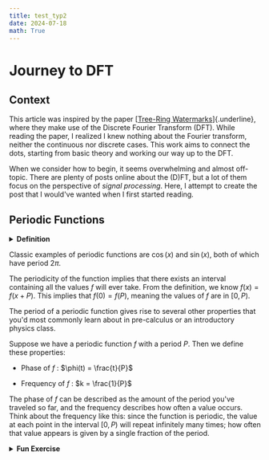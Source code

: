 ```yaml
---
title: test_typ2
date: 2024-07-18
math: True
---
```


# Journey to DFT

## Context 

This article was inspired by the paper [[Tree-Ring
Watermarks](https://arxiv.org/abs/2305.20030)]{.underline}, where they
make use of the Discrete Fourier Transform (DFT). While reading the
paper, I realized I knew nothing about the Fourier transform, neither
the continuous nor discrete cases. This work aims to connect the dots,
starting from basic theory and working our way up to the DFT.

When we consider how to begin, it seems overwhelming and almost
off-topic. There are plenty of posts online about the (D)FT, but a lot
of them focus on the perspective of *signal processing*. Here, I attempt
to create the post that I would've wanted when I first started reading.

## Periodic Functions

<!-- You can replace the ::: ::: with <details></details> -->
<details>
    <summary><b>Definition</b></summary>
    <blockquote>
        A <i>periodic function</i> is a function
        $f:\mathbb{R} \rightarrow \mathbb{R}$ for which there exists a <i>period</i>
        $P \in \mathbb{R}$ such that: for all $x \in \mathbb{R}$,
        $$f(x) = f(x + P)$$
    </blockquote>
</details>

Classic examples of periodic functions are $\cos(x)$ and $\sin(x)$, both
of which have period $2\pi$.

The periodicity of the function implies that there exists an interval
containing all the values $f$ will ever take. From the definition, we
know $f(x) = f(x + P)$. This implies that $f(0) = f(P)$, meaning the
values of $f$ are in $\lbrack 0,P)$.

The period of a periodic function gives rise to several other properties
that you'd most commonly learn about in pre-calculus or an introductory
physics class.

Suppose we have a periodic function $f$ with a period $P$. Then we
define these properties:

-   Phase of $f$ : $\phi(t) = \frac{t}{P}$

-   Frequency of $f$ : $k = \frac{1}{P}$

The phase of $f$ can be described as the amount of the period you've
traveled so far, and the frequency describes how often a value occurs.
Think about the frequency like this: since the function is periodic, the
value at each point in the interval $\lbrack 0,P)$ will repeat
infinitely many times; how often that value appears is given by a single
fraction of the period.

<details>
    <summary><b>Fun Exercise</b></summary>
    <blockquote>
        Is the set of all periodic functions from $\mathbb{R}$ to $\mathbb{R}$ a subspace of $\mathbb{R}^{\mathbb{R}}$?
        <i>Linear Algebra Done Right</i> (3rd ed), Axler, Section 1.C, Exercise 9
    </blockquote>
    <span>
Here, $\mathbb{R}^{\mathbb{R}}$ means the set of all continuous
functions $\mathbb{R} \rightarrow \mathbb{R}$. We proceed under the
assumption that $\mathbb{R}^{\mathbb{R}}$ is indeed a vector space. For
brevity, let
$\mathcal{P} = \left\{ f:\mathbb{R} \rightarrow \mathbb{R}|f\text{ is periodic} \right\}$.

In these types of problems, the first thing you should do is check if
the set they're asking about (in our case: $\mathcal{P}$) is itself a
vector space, which is a requirement for it to be a subspace.

The first property we check is if vector addition holds. Let
$f,g \in \mathcal{P}$. Suppose $f$ has period $P_{f}$ and $g$ has period
$P_{g}$, and consider $f(x) + g(x)$ for all $x \in {\mathbb{R}}$.

Since both functions are periodic, it's worth checking if their periods
hold. There are two cases to check:

1.  $P_{f} = P_{g}$

2.  $P_{f} \neq P_{g}$

For case 1, let $P_{f + g} = P_{f}$. We get that: $$\begin{aligned}
(f + g)\left( x + P_{f + g} \right) & = f\left( x + P_{f + g} \right) + g\left( x + P_{f + g} \right) \\\\
& = f(x) + g(x) \\\\
& = (f + g)(x)
\end{aligned}$$ so we see that $f + g$ is periodic.

For case 2, let $P_{f + g} = P_{f}$. We get: $$\begin{aligned}
(f + g)\left( x + P_{f + g} \right) & = f\left( x + P_{f + g} \right) + g\left( x + P_{f + g} \right) \\\\
& = f(x) + g\left( x + P_{f + g} \right) \\\\
& \neq (f + g)(x)
\end{aligned}$$

Let $P_{f + g} = P_{g}$ instead. We get: $$\begin{aligned}
(f + g)\left( x + P_{f + g} \right) & = f\left( x + P_{f + g} \right) + g\left( x + P_{f + g} \right) \\\\
& = f\left( x + P_{f + g} \right) + g(x) \\\\
& \neq (f + g)(x)
\end{aligned}$$

Both fail because for at least one of the terms, $P_{f + g}$ is *not* a
valid period for that function.

We know that $\mathcal{P}$ contains all periodic functions, meaning even
functions which have different periods, so if $f + g \notin \mathcal{P}$
when $P_{f} \neq P_{g}$, then $\mathcal{P}$ cannot be a vector space.
Thus, it can't be a subspace of ${\mathbb{R}}^{\mathbb{R}}$.
$\blacksquare$
    </span>
</details>